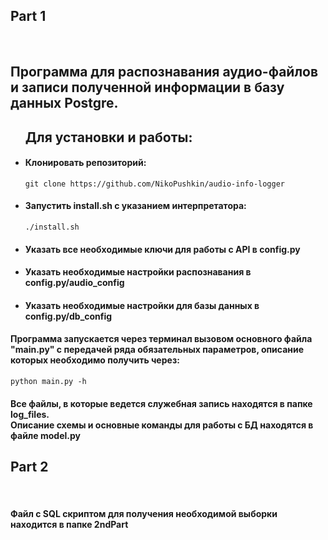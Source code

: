 <h2>Part 1</h2>
<br>
<h2>Программа для распознавания аудио-файлов и записи полученной информации в базу данных Postgre.</h2>

<ul><h2>Для установки и работы:</h2>

<li><h4>Клонировать репозиторий:</h4>
  
```
git clone https://github.com/NikoPushkin/audio-info-logger
```

</li>
<li><h4>Запустить install.sh с указанием интерпретатора:</h4>

```
./install.sh
```

</li>
<li><h4>Указать все необходимые ключи для работы с API в config.py</h4></li>

<li><h4>Указать необходимые настройки распознавания в config.py/audio_config</h4></li>

<li><h4>Указать необходимые настройки для базы данных в config.py/db_config</h4></li>
</ul>


<h4> Программа запускается через терминал вызовом основного файла "main.py" с передачей ряда обязательных параметров, описание которых необходимо получить через:</h4>
  
  ```
  python main.py -h
  ```
  
<h4>Все файлы, в которые ведется служебная запись находятся в папке log_files.
<br>
Описание схемы и основные команды для работы с БД находятся в файле model.py</h4>

<h2>Part 2</h2>
<br>
<h4>Файл с SQL скриптом для получения необходимой выборки находится в папке 2ndPart</h4>
